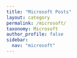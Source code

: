 ```yaml
---
title: "Microsoft Posts"
layout: category
permalink: /microsoft/
taxonomy: Microsoft
author_profile: false
sidebar:
  nav: "microsoft"
---
```

